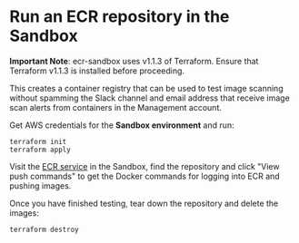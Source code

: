 # Run an ECR repository in the Sandbox

**Important Note**: ecr-sandbox uses v1.1.3 of Terraform. Ensure that Terraform v1.1.3 is installed before proceeding.

This creates a container registry that can be used to test image scanning
without spamming the Slack channel and email address that receive image scan
alerts from containers in the Management account.

Get AWS credentials for the **Sandbox environment** and run:

```
terraform init
terraform apply
```

Visit the [ECR service] in the Sandbox, find the repository and click "View
push commands" to get the Docker commands for logging into ECR and pushing
images.

Once you have finished testing, tear down the repository and delete the images:

```
terraform destroy
```

[ECR service]: https://eu-west-2.console.aws.amazon.com/ecr/repositories?region=eu-west-2
